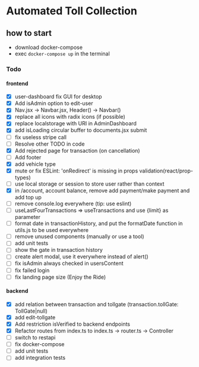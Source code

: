# Automated Toll Collection

## how to start

- download docker-compose
- exec `docker-compose up` in the terminal

### Todo

#### frontend

- [x] user-dashboard fix GUI for desktop
- [x] Add isAdmin option to edit-user
- [x] Nav.jsx -> Navbar.jsx, Header() -> Navbar()
- [x] replace all icons with radix icons (if possible)
- [x] replace localstorage with URI in AdminDashboard
- [x] add isLoading circular buffer to documents.jsx submit
- [ ] fix useless stripe call
- [ ] Resolve other TODO in code
- [x] Add rejected page for transaction (on cancellation)
- [ ] Add footer
- [x] add vehicle type
- [x] mute or fix ESLint: 'onRedirect' is missing in props validation(react/prop-types)
- [ ] use local storage or session to store user rather than context
- [x] in /account, account balance, remove add payment/make payment and add top up
- [ ] remove console.log everywhere (tip: use eslint)
- [ ] useLastFourTransactions => useTransactions and use {limit} as parameter
- [ ] format date in transactionHistory, and put the formatDate function in utils.js to be used everywhere
- [ ] remove unused components (manually or use a tool)
- [ ] add unit tests
- [ ] show the gate in transaction history
- [ ] create alert modal, use it everywhere instead of alert()
- [ ] fix isAdmin always checked in usersContent
- [ ] fix failed login
- [ ] fix landing page size (Enjoy the Ride)
#### backend

- [x] add relation between transaction and tollgate (transaction.tollGate: TollGate|null)
- [x] add edit-tollgate
- [x] Add restriction isVerified to backend endpoints
- [x] Refactor routes from index.ts to index.ts -> router.ts -> Controller
- [ ] switch to restapi
- [ ] fix docker-compose
- [ ] add unit tests
- [ ] add integration tests
